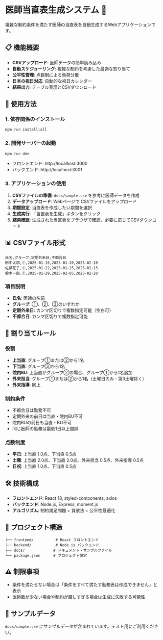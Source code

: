 # 医師当直表生成システム 🏥

複雑な制約条件を満たす医師の当直表を自動生成するWebアプリケーションです。

## 📋 機能概要

- **CSVアップロード**: 医師データの簡単読み込み
- **自動スケジューリング**: 複雑な制約を考慮した最適な割り当て
- **公平性管理**: 点数制による負荷分散
- **日本の祝日対応**: 自動的な祝日カレンダー
- **結果出力**: テーブル表示とCSVダウンロード

## 🚀 使用方法

### 1. 依存関係のインストール
```bash
npm run install:all
```

### 2. 開発サーバーの起動
```bash
npm run dev
```
- フロントエンド: http://localhost:3000
- バックエンド: http://localhost:3001

### 3. アプリケーションの使用
1. **CSVファイルの準備**: `docs/sample.csv` を参考に医師データを作成
2. **データアップロード**: Webページで CSVファイルをアップロード
3. **期間設定**: 当直表を作成したい期間を選択
4. **生成実行**: 「当直表を生成」ボタンをクリック
5. **結果確認**: 生成された当直表をブラウザで確認、必要に応じてCSVダウンロード

## 📊 CSVファイル形式

```csv
氏名,グループ,定期外来日,不都合日
田中太郎,①,2025-01-15,2025-01-20,2025-02-10
佐藤花子,①,2025-01-22,2025-01-25,2025-02-15
鈴木一郎,②,2025-01-29,2025-02-05,2025-02-20
```

### 項目説明
- **氏名**: 医師の名前
- **グループ**: ①、②、③のいずれか
- **定期外来日**: カンマ区切りで複数指定可能（空白可）
- **不都合日**: カンマ区切りで複数指定可能

## 🎯 割り当てルール

### 役割
- **上当直**: グループ①または②から1名
- **下当直**: グループ③から1名  
- **院内BU**: 上当直がグループ②の場合、グループ①から1名追加
- **外来担当**: グループ①または②から1名（土曜日のみ・第3土曜除く）
- **外来指導**: 同上

### 制約条件
- 不都合日は勤務不可
- 定期外来の前日は当直・院内BU不可
- 院内BUの前日も当直・BU不可
- 同じ医師の勤務は最低1日以上間隔

### 点数制度
- **平日**: 上当直 1.0点、下当直 0.5点
- **土曜**: 上当直 2.0点、下当直 2.0点、外来担当 0.5点、外来指導 0.5点
- **日祝**: 上当直 1.0点、下当直 0.5点

## 🛠 技術構成

- **フロントエンド**: React 18, styled-components, axios
- **バックエンド**: Node.js, Express, moment.js
- **アルゴリズム**: 制約満足問題 + 貪欲法 + 公平性最適化

## 📁 プロジェクト構造

```
├── frontend/          # React フロントエンド
├── backend/           # Node.js バックエンド
├── docs/             # ドキュメント・サンプルファイル
└── package.json      # プロジェクト設定
```

## ⚠️ 制限事項

- 条件を満たせない場合は「条件をすべて満たす勤務表は作成できません」と表示
- 医師数が少ない場合や制約が厳しすぎる場合は生成に失敗する可能性

## 📖 サンプルデータ

`docs/sample.csv` にサンプルデータが含まれています。テスト用にご利用ください。
